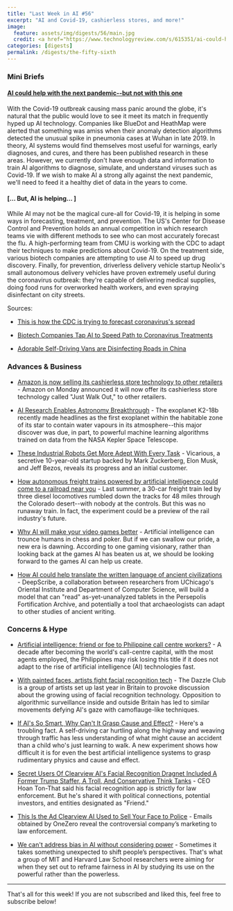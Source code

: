 ```yaml
---
title: "Last Week in AI #56"
excerpt: "AI and Covid-19, cashierless stores, and more!"
image:
  feature: assets/img/digests/56/main.jpg
  credit: <a href="https://www.technologyreview.com/s/615351/ai-could-help-with-the-next-pandemicbut-not-with-this-one/"> MS TECH / UNSPLASH via MIT Technology Review </a>
categories: [digests]
permalink: /digests/the-fifty-sixth
---
```


### Mini Briefs

#### [AI could help with the next pandemic--but not with this one](https://www.technologyreview.com/s/615351/ai-could-help-with-the-next-pandemicbut-not-with-this-one/)

With the Covid-19 outbreak causing mass panic around the globe, it's natural that the public would love to see it meet its match in frequently hyped up AI technology. 
Companies like BlueDot and HeathMap were alerted that something was amiss when their anomaly detection algorithms detected the unusual spike in pneumonia cases at Wuhan in late 2019. 
In theory, AI systems would find themselves most useful for warnings, early diagnoses, and cures, and there has been published research in these areas.
However, we currently don't have enough data and information to train AI algorithms to diagnose, simulate, and understand viruses such as Covid-19. 
If we wish to make AI a strong ally against the next pandemic, we'll need to feed it a healthy diet of data in the years to come.

#### [... But, AI is helping... ]

While AI may not be the magical cure-all for Covid-19, it is helping in some ways in forecasting, treatment, and prevention.
The US's Center for Disease Control and Prevention holds an annual competition in which research teams vie with different methods to see who can most accurately forecast the flu. 
A high-performing team from CMU is working with the CDC to adapt their techniques to make predictions about Covid-19. 
On the treatment side, various biotech companies are attempting to use AI to speed up drug discovery. 
Finally, for prevention, driverless delivery vehicle startup Neolix's small autonomous delivery vehicles have proven extremely useful during the coronavirus outbreak: they're capable of delivering medical supplies, doing food runs for overworked health workers, and even spraying disinfectant on city streets.

Sources:

* [This is how the CDC is trying to forecast coronavirus's spread](https://www.technologyreview.com/s/615360/cdc-cmu-forecasts-coronavirus-spread/)

* [Biotech Companies Tap AI to Speed Path to Coronavirus Treatments](https://www.wsj.com/articles/biotech-companies-tap-ai-to-speed-path-to-coronavirus-treatments-11583451564)

* [Adorable Self-Driving Vans are Disinfecting Roads in China](https://futurism.com/adorable-self-driving-vans-are-disinfecting-roads-in-china)

### Advances & Business

* [Amazon is now selling its cashierless store technology to other retailers](https://techcrunch.com/2020/03/09/amazon-is-now-selling-its-cashierless-store-technology-to-other-retailers/) - Amazon on Monday announced it will now offer its cashierless store technology called "Just Walk Out," to other retailers.

* [AI Research Enables Astronomy Breakthrough](https://www.cifar.ca/cifarnews/2020/03/09/ai-research-enables-astronomy-breakthrough) - The exoplanet K2-18b recently made headlines as the first exoplanet within the habitable zone of its star to contain water vapours in its atmosphere--this major discover was due, in part, to powerful machine learning algorithms trained on data from the NASA Kepler Space Telescope.

* [These Industrial Robots Get More Adept With Every Task](https://www.wired.com/story/these-industrial-robots-adept-every-task/) - Vicarious, a secretive 10-year-old startup backed by Mark Zuckerberg, Elon Musk, and Jeff Bezos, reveals its progress and an initial customer.

* [How autonomous freight trains powered by artificial intelligence could come to a railroad near you](https://www.seattletimes.com/seattle-news/how-autonomous-freight-trains-powered-by-artificial-intelligence-could-come-to-a-railroad-near-you/) - Last summer, a 30-car freight train led by three diesel locomotives rumbled down the tracks for 48 miles through the Colorado desert--with nobody at the controls. But this was no runaway train. In fact, the experiment could be a preview of the rail industry's future.

* [Why AI will make your video games better](https://expmag.com/2020/03/why-ai-will-make-your-video-games-better/) - Artificial intelligence can trounce humans in chess and poker. But if we can swallow our pride, a new era is dawning. According to one gaming visionary, rather than looking back at the games AI has beaten us at, we should be looking forward to the games AI can help us create.

* [How AI could help translate the written language of ancient civilizations](http://news.uchicago.edu/story/how-ai-could-help-translate-written-language-ancient-civilizations) - DeepScribe, a collaboration between researchers from UChicago's Oriental Institute and Department of Computer Science, will build a model that can "read" as-yet-unanalyzed tablets in the Persepolis Fortification Archive, and potentially a tool that archaeologists can adapt to other studies of ancient writing.

### Concerns & Hype

* [Artificial intelligence: friend or foe to Philippine call centre workers?](https://www.scmp.com/week-asia/economics/article/3073999/artificial-intelligence-friend-or-foe-philippine-call-centre) - A decade after becoming the world's call-centre capital, with the most agents employed, the Philippines may risk losing this title if it does not adapt to the rise of artificial intelligence (AI) technologies fast.

* [With painted faces, artists fight facial recognition tech](https://apnews.com/b1af578f7a535b266cd088de3b95a1a0) - The Dazzle Club is a group of artists set up last year in Britain to provoke discussion about the growing using of facial recognition technology. Opposition to algorithmic surveillance inside and outside Britain has led to similar movements defying AI's gaze with camoflauge-like techniques.

* [If AI's So Smart, Why Can't It Grasp Cause and Effect?](https://www.wired.com/story/ai-smart-cant-grasp-cause-effect/) - Here's a troubling fact. A self-driving car hurtling along the highway and weaving through traffic has less understanding of what might cause an accident than a child who's just learning to walk. A new experiment shows how difficult it is for even the best artificial intelligence systems to grasp rudimentary physics and cause and effect.

* [Secret Users Of Clearview AI's Facial Recognition Dragnet Included A Former Trump Staffer, A Troll, And Conservative Think Tanks](https://www.buzzfeednews.com/article/ryanmac/clearview-ai-trump-investors-friend-facial-recognition) - CEO Hoan Ton-That said his facial recognition app is strictly for law enforcement. But he's shared it with political connections, potential investors, and entities designated as "Friend."

* [This Is the Ad Clearview AI Used to Sell Your Face to Police](https://onezero.medium.com/this-is-the-ad-clearview-ai-used-to-sell-your-face-to-police-8997c2a6f0a8) - Emails obtained by OneZero reveal the controversial company’s marketing to law enforcement.

* [We can't address bias in AI without considering power](https://qz.com/1814430/how-to-manage-ai-bias/) - Sometimes it takes something unexpected to shift people’s perspectives. That's what a group of MIT and Harvard Law School researchers were aiming for when they set out to reframe fairness in AI by studying its use on the powerful rather than the powerless.

<hr>

That's all for this week! If you are not subscribed and liked this, feel free to subscribe below!
